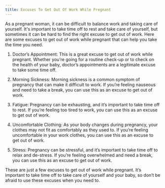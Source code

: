 ```yaml
---
title: Excuses To Get Out Of Work While Pregnant
---
```


As a pregnant woman, it can be difficult to balance work and taking care of yourself. It's important to take time off to rest and take care of yourself, but sometimes it can be hard to find the right excuse to get out of work. Here are some excuses to get out of work while pregnant that can help you take the time you need.

1. Doctor’s Appointment: This is a great excuse to get out of work while pregnant. Whether you’re going for a routine check-up or to check on the health of your baby, doctor’s appointments are a legitimate excuse to take some time off.

2. Morning Sickness: Morning sickness is a common symptom of pregnancy that can make it difficult to work. If you’re feeling nauseous and need to take a break, you can use this as an excuse to get out of work.

3. Fatigue: Pregnancy can be exhausting, and it’s important to take time off to rest. If you’re feeling too tired to work, you can use this as an excuse to get out of work.

4. Uncomfortable Clothing: As your body changes during pregnancy, your clothes may not fit as comfortably as they used to. If you’re feeling uncomfortable in your work clothes, you can use this as an excuse to get out of work.

5. Stress: Pregnancy can be stressful, and it’s important to take time off to relax and de-stress. If you’re feeling overwhelmed and need a break, you can use this as an excuse to get out of work.

These are just a few excuses to get out of work while pregnant. It’s important to take time off to take care of yourself and your baby, so don’t be afraid to use these excuses when you need to.